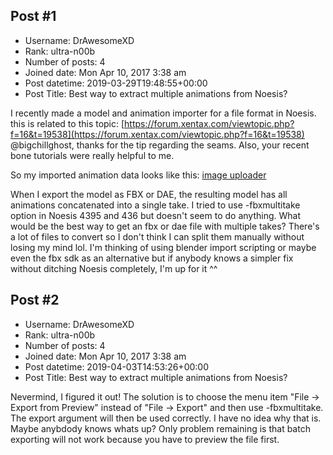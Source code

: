## Post #1
- Username: DrAwesomeXD
- Rank: ultra-n00b
- Number of posts: 4
- Joined date: Mon Apr 10, 2017 3:38 am
- Post datetime: 2019-03-29T19:48:55+00:00
- Post Title: Best way to extract multiple animations from Noesis?

I recently made a model and animation importer for a file format in Noesis.
this is related to this topic: [https://forum.xentax.com/viewtopic.php?f=16&t=19538](https://forum.xentax.com/viewtopic.php?f=16&t=19538)
@bigchillghost, thanks for the tip regarding the seams.
Also, your recent bone tutorials were really helpful to me.

So my imported animation data looks like this:
[](https://ibb.co/SPw1Tpr)
[image uploader](https://de.imgbb.com/)

When I export the model as FBX or DAE, the resulting model has all animations concatenated into a single take.
I tried to use -fbxmultitake option in Noesis 4395 and 436 but doesn't seem to do anything. 
What would be the best way to get an fbx or dae file with multiple takes?
There's a lot of files to convert so I don't think I can split them manually without losing my mind lol.
I'm thinking of using blender import scripting or maybe even the fbx sdk as an alternative but if anybody knows a simpler fix without ditching Noesis completely, I'm up for it ^^
## Post #2
- Username: DrAwesomeXD
- Rank: ultra-n00b
- Number of posts: 4
- Joined date: Mon Apr 10, 2017 3:38 am
- Post datetime: 2019-04-03T14:53:26+00:00
- Post Title: Best way to extract multiple animations from Noesis?

Nevermind, I figured it out!
The solution is to choose the menu item "File -> Export from Preview" instead of "File -> Export" and then use -fbxmultitake. The export argument will then be used correctly.
I have no idea why that is. Maybe anybdody knows whats up?
Only problem remaining is that batch exporting will not work because you have to preview the file first.
